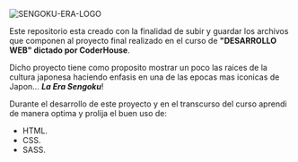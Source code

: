 ![SENGOKU-ERA-LOGO](https://github.com/MatiasDG539/Preentrega3-Gutierrez/assets/62714325/1769cf2f-4eba-4a5a-9733-eb84edfeca20)

Este repositorio esta creado con la finalidad de subir y guardar los archivos que componen al proyecto final realizado en el curso de **"DESARROLLO WEB" dictado por CoderHouse**.

Dicho proyecto tiene como proposito mostrar un poco las raices de la cultura japonesa haciendo enfasis en una de las epocas mas iconicas de Japon... ***La Era Sengoku***!

Durante el desarrollo de este proyecto y en el transcurso del curso aprendi de manera optima y prolija el buen uso de:
 - HTML.
 - CSS.
 - SASS.
